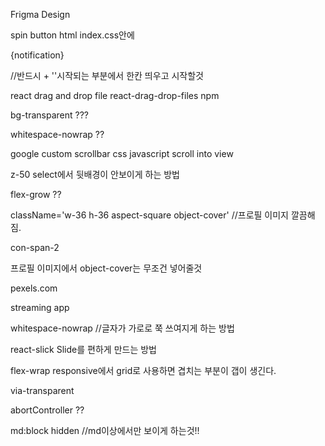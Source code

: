 Frigma  Design

spin button html index.css안에 

<p className={ classes+' text-red-400 p-4'}>{notification}</p>
//반드시 + ''시작되는 부분에서 한칸 띄우고 시작할것

react drag and drop file
react-drag-drop-files npm

bg-transparent ???

 whitespace-nowrap ??

 google custom scrollbar css
 javascript scroll into view

 z-50 select에서 뒷배경이 안보이게 하는 방법

 flex-grow ??

 className='w-36 h-36 aspect-square object-cover'
 //프로필 이미지 깔끔해짐.

 con-span-2

 프로필 이미지에서 object-cover는 무조건 넣어줄것

 pexels.com

 streaming app

 whitespace-nowrap //글자가 가로로 쭉 쓰여지게 하는 방법

 react-slick Slide를 편하게 만드는 방법

 flex-wrap responsive에서 grid로 사용하면 겹치는 부분이 갭이 생긴다.

 via-transparent

 abortController ??
 
 md:block hidden //md이상에서만 보이게 하는것!!